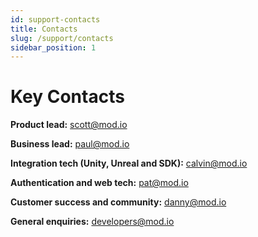 ```yaml
---
id: support-contacts
title: Contacts
slug: /support/contacts
sidebar_position: 1
---
```


# Key Contacts

**Product lead:** [scott@mod.io](mailto:scott@mod.io)  

**Business lead:** [paul@mod.io](mailto:paul@mod.io)  

**Integration tech (Unity, Unreal and SDK):** [calvin@mod.io](mailto:calvin@mod.io)  

**Authentication and web tech:** [pat@mod.io](mailto:pat@mod.io)  

**Customer success and community:** [danny@mod.io](mailto:danny@mod.io)  

**General enquiries:** [developers@mod.io](mailto:developers@mod.io)
